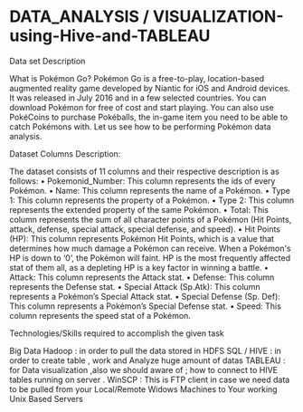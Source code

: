 # DATA_ANALYSIS / VISUALIZATION-using-Hive-and-TABLEAU

Data set Description 

What is Pokémon Go? 
Pokémon Go is a free-to-play, location-based augmented reality game developed by Niantic for iOS and Android devices. It was released in July 2016 and in a few selected countries. You can download Pokémon for free of cost and start playing. You can also use PokéCoins to purchase Pokéballs, the in-game item you need to be able to catch Pokémons with. Let us see how to be performing Pokémon data analysis.

Dataset Columns Description: 

The dataset consists of 11 columns and their respective description is as follows:
•	Pokemonid_Number: This column represents the ids of every Pokémon. 
•	Name: This column represents the name of a Pokémon. 
•	Type 1: This column represents the property of a Pokémon.
•	Type 2: This column represents the extended property of the same Pokémon.
•	Total: This column represents the sum of all character points of a Pokémon (Hit Points, attack, defense, special attack, special defense, and speed). 
•	Hit Points (HP): This column represents Pokémon Hit Points, which is a value that determines how much damage a Pokémon can receive. When a Pokémon's HP is down to ‘0’, the Pokémon will faint. HP is the most frequently affected stat of them all, as a depleting HP is a key factor in winning a battle. 
•	Attack: This column represents the Attack stat. 
•	Defense: This column represents the Defense stat. 
•	Special Attack (Sp.Atk): This column represents a Pokémon’s Special Attack stat.
•	Special Defense (Sp. Def): This column represents a Pokémon’s Special Defense stat.
•	Speed: This column represents the speed stat of a Pokémon.


Technologies/Skills required to accomplish the given task 

Big Data Hadoop : in order to pull the data stored in HDFS 
SQL / HIVE : in order to create table , work and Analyze huge amount of datas 
TABLEAU : for Data visualization ,also we should aware of ; how to connect to HIVE tables running on server .
WinSCP : This is FTP client in case we need data to be pulled from your Local/Remote Widows Machines to Your working Unix Based Servers
